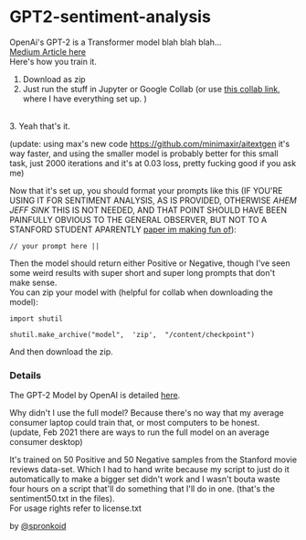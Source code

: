 # GPT2-sentiment-analysis
OpenAi's GPT-2 is a Transformer model blah blah blah... <br>
[Medium Article here](https://link.medium.com/Ux2lA4S8h2) <br>
Here's how you train it.

 1. Download as zip
 2. Just run the stuff in Jupyter or Google Collab (or use [this collab link](https://colab.research.google.com/drive/1ulO-Z0G6BdvQAZ83PJNXCS0ygtRtp46g), where I have everything set up. )
<br>
 3. Yeah that's it.

(update: using max's new code https://github.com/minimaxir/aitextgen it's way faster, and using the smaller model is probably better for this small task, just 2000 iterations and it's at 0.03 loss, pretty fucking good if you ask me)

Now that it's set up, you should format your prompts like this (IF YOU'RE USING IT FOR SENTIMENT ANALYSIS, AS IS PROVIDED, OTHERWISE *AHEM JEFF SINK* THIS IS NOT NEEDED, AND THAT POINT SHOULD HAVE BEEN PAINFULLY OBVIOUS TO THE GENERAL OBSERVER, BUT NOT TO A STANFORD STUDENT APARENTLY [paper im making fun of](http://cs230.stanford.edu/projects_fall_2020/reports/55814965.pdf)):

    // your prompt here ||
    
Then the model should return either Positive or Negative, though I've seen some weird results with super short and super long prompts that don't make sense.
<br>
You can zip your model with (helpful for collab when downloading the model):

    import shutil
    
    shutil.make_archive("model",  'zip',  "/content/checkpoint")

And then download the zip.


### Details

The GPT-2 Model by OpenAI is detailed [here](https://openai.com/blog/better-language-models/). <br>

Why didn't I use the full model? Because there's no way that my average consumer laptop could train that, or most computers to be honest. <br>
(update, Feb 2021 there are ways to run the full model on an average consumer desktop)

It's trained on 50 Positive and 50 Negative samples from the Stanford movie reviews data-set. Which I had to hand write because my script to just do it automatically to make a bigger set didn't work and I wasn't bouta waste four hours on a script that'll do something that I'll do in one. (that's the sentiment50.txt in the files). <br>
For usage rights refer to license.txt

by [@spronkoid](https://twitter.com/spronkoid)
